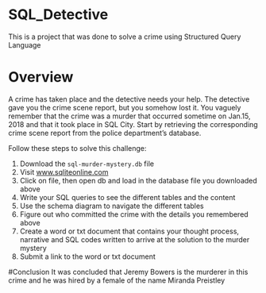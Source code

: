 # SQL_Detective
This is a project that was done to solve a crime using Structured Query Language
# Overview
A crime has taken place and the detective needs your help. The detective gave you the crime scene report, but you somehow lost it. You vaguely remember that the crime was a murder that occurred sometime on Jan.15, 2018 and that it took place in SQL City. Start by retrieving the corresponding crime scene report from the police department’s database. 

Follow these steps to solve this challenge: 

1. Download the `sql-murder-mystery.db` file
2. Visit www.sqliteonline.com 
3. Click on file, then open db and load in the database file you downloaded above 
4. Write your SQL queries to see the different tables and the content 
5. Use the schema diagram to navigate the different tables
6. Figure out who committed the crime with the details you remembered above
7. Create a word or txt document that contains your thought process, narrative and SQL codes written to arrive at the solution to the murder mystery
8. Submit a link to the word or txt document

#Conclusion
It was concluded that Jeremy Bowers is the murderer in this crime and he was hired by a female of the name Miranda Preistley

